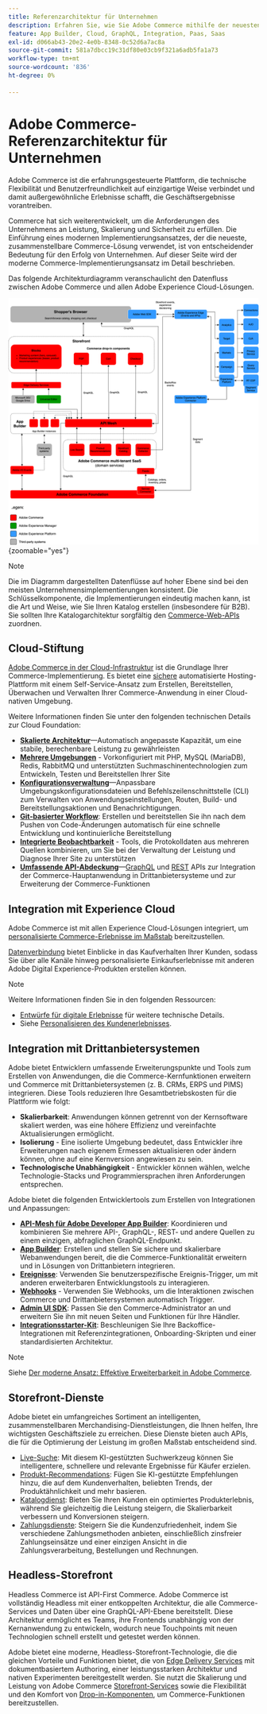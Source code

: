 ```yaml
---
title: Referenzarchitektur für Unternehmen
description: Erfahren Sie, wie Sie Adobe Commerce mithilfe der neuesten, zusammenstellbaren Commerce-Technologie von Adobe implementieren.
feature: App Builder, Cloud, GraphQL, Integration, Paas, Saas
exl-id: d066ab43-20e2-4e0b-8348-0c52d6a7ac8a
source-git-commit: 581a7dbcc19c31df80e03cb9f321a6adb5fa1a73
workflow-type: tm+mt
source-wordcount: '836'
ht-degree: 0%

---
```


# Adobe Commerce-Referenzarchitektur für Unternehmen

Adobe Commerce ist die erfahrungsgesteuerte Plattform, die technische Flexibilität und Benutzerfreundlichkeit auf einzigartige Weise verbindet und damit außergewöhnliche Erlebnisse schafft, die Geschäftsergebnisse vorantreiben.

Commerce hat sich weiterentwickelt, um die Anforderungen des Unternehmens an Leistung, Skalierung und Sicherheit zu erfüllen. Die Einführung eines modernen Implementierungsansatzes, der die neueste, zusammenstellbare Commerce-Lösung verwendet, ist von entscheidender Bedeutung für den Erfolg von Unternehmen. Auf dieser Seite wird der moderne Commerce-Implementierungsansatz im Detail beschrieben.

Das folgende Architekturdiagramm veranschaulicht den Datenfluss zwischen Adobe Commerce und allen Adobe Experience Cloud-Lösungen.

![Architekturdiagramm, das zeigt, wie Adobe Commerce eine Verbindung zu Experience Cloud-Lösungen herstellt](../../assets/playbooks/commerce-architecture-v3.svg){zoomable="yes"}

>[!NOTE]
>
>Die im Diagramm dargestellten Datenflüsse auf hoher Ebene sind bei den meisten Unternehmensimplementierungen konsistent. Die Schlüsselkomponente, die Implementierungen eindeutig machen kann, ist die Art und Weise, wie Sie Ihren Katalog erstellen (insbesondere für B2B). Sie sollten Ihre Katalogarchitektur sorgfältig den [Commerce-Web-APIs](https://developer.adobe.com/commerce/webapi/get-started/) zuordnen.

## Cloud-Stiftung

[Adobe Commerce in der Cloud-Infrastruktur](https://experienceleague.adobe.com/en/docs/commerce-cloud-service/user-guide/overview) ist die Grundlage Ihrer Commerce-Implementierung. Es bietet eine [sichere](../../security-and-compliance/shared-responsibility.md) automatisierte Hosting-Plattform mit einem Self-Service-Ansatz zum Erstellen, Bereitstellen, Überwachen und Verwalten Ihrer Commerce-Anwendung in einer Cloud-nativen Umgebung.

Weitere Informationen finden Sie unter den folgenden technischen Details zur Cloud Foundation:

- [**Skalierte Architektur**](https://experienceleague.adobe.com/en/docs/commerce-cloud-service/user-guide/architecture/scaled-architecture)—Automatisch angepasste Kapazität, um eine stabile, berechenbare Leistung zu gewährleisten
- [**Mehrere Umgebungen**](https://experienceleague.adobe.com/en/docs/commerce-cloud-service/user-guide/architecture/pro-architecture) - Vorkonfiguriert mit PHP, MySQL (MariaDB), Redis, RabbitMQ und unterstützten Suchmaschinentechnologien zum Entwickeln, Testen und Bereitstellen Ihrer Site
- [**Konfigurationsverwaltung**](https://experienceleague.adobe.com/en/docs/commerce-cloud-service/user-guide/configure/overview)—Anpassbare Umgebungskonfigurationsdateien und Befehlszeilenschnittstelle (CLI) zum Verwalten von Anwendungseinstellungen, Routen, Build- und Bereitstellungsaktionen und Benachrichtigungen.
- [**Git-basierter Workflow**](https://experienceleague.adobe.com/en/docs/commerce-cloud-service/user-guide/architecture/pro-develop-deploy-workflow): Erstellen und bereitstellen Sie ihn nach dem Pushen von Code-Änderungen automatisch für eine schnelle Entwicklung und kontinuierliche Bereitstellung
- [**Integrierte Beobachtbarkeit**](https://experienceleague.adobe.com/en/docs/commerce-cloud-service/user-guide/monitor/performance) - Tools, die Protokolldaten aus mehreren Quellen kombinieren, um Sie bei der Verwaltung der Leistung und Diagnose Ihrer Site zu unterstützen
- [**Umfassende API-Abdeckung**](https://developer.adobe.com/commerce/webapi/get-started/)—[GraphQL](https://developer.adobe.com/commerce/webapi/graphql/) und [REST](https://developer.adobe.com/commerce/webapi/rest) APIs zur Integration der Commerce-Hauptanwendung in Drittanbietersysteme und zur Erweiterung der Commerce-Funktionen

## Integration mit Experience Cloud

Adobe Commerce ist mit allen Experience Cloud-Lösungen integriert, um [personalisierte Commerce-Erlebnisse im Maßstab](https://experienceleague.adobe.com/en/docs/commerce-admin/customers/customers-menu/personalize-scale#customers-menu) bereitzustellen.

[Datenverbindung](https://experienceleague.adobe.com/en/docs/commerce-merchant-services/data-connection/overview) bietet Einblicke in das Kaufverhalten Ihrer Kunden, sodass Sie über alle Kanäle hinweg personalisierte Einkaufserlebnisse mit anderen Adobe Digital Experience-Produkten erstellen können.

>[!NOTE]
>
>Weitere Informationen finden Sie in den folgenden Ressourcen:
>
>- [Entwürfe für digitale Erlebnisse](https://experienceleague.adobe.com/en/docs/blueprints-learn/architecture/overview) für weitere technische Details.
>- Siehe [Personalisieren des Kundenerlebnisses](https://experienceleague.adobe.com/en/docs/events/the-skill-exchange-recordings/commerce/aug2024/personalization).


## Integration mit Drittanbietersystemen

Adobe bietet Entwicklern umfassende Erweiterungspunkte und Tools zum Erstellen von Anwendungen, die die Commerce-Kernfunktionen erweitern und Commerce mit Drittanbietersystemen (z. B. CRMs, ERPS und PIMS) integrieren. Diese Tools reduzieren Ihre Gesamtbetriebskosten für die Plattform wie folgt:

- **Skalierbarkeit**: Anwendungen können getrennt von der Kernsoftware skaliert werden, was eine höhere Effizienz und vereinfachte Aktualisierungen ermöglicht.
- **Isolierung** - Eine isolierte Umgebung bedeutet, dass Entwickler ihre Erweiterungen nach eigenem Ermessen aktualisieren oder ändern können, ohne auf eine Kernversion angewiesen zu sein.
- **Technologische Unabhängigkeit** - Entwickler können wählen, welche Technologie-Stacks und Programmiersprachen ihren Anforderungen entsprechen.

Adobe bietet die folgenden Entwicklertools zum Erstellen von Integrationen und Anpassungen:

- [**API-Mesh für Adobe Developer App Builder**](https://developer.adobe.com/graphql-mesh-gateway/): Koordinieren und kombinieren Sie mehrere API-, GraphQL-, REST- und andere Quellen zu einem einzigen, abfraglichen GraphQL-Endpunkt.
- [**App Builder**](https://developer.adobe.com/app-builder/docs/overview/): Erstellen und stellen Sie sichere und skalierbare Webanwendungen bereit, die die Commerce-Funktionalität erweitern und in Lösungen von Drittanbietern integrieren.
- [**Ereignisse**](https://developer.adobe.com/commerce/extensibility/events/): Verwenden Sie benutzerspezifische Ereignis-Trigger, um mit anderen erweiterbaren Entwicklungstools zu interagieren.
- [**Webhooks**](https://developer.adobe.com/commerce/extensibility/webhooks/) - Verwenden Sie Webhooks, um die Interaktionen zwischen Commerce und Drittanbietersystemen automatisch Trigger.
- [**Admin UI SDK**](https://developer.adobe.com/commerce/extensibility/admin-ui-sdk/): Passen Sie den Commerce-Administrator an und erweitern Sie ihn mit neuen Seiten und Funktionen für Ihre Händler.
- [**Integrationsstarter-Kit**](https://developer.adobe.com/commerce/extensibility/starter-kit/): Beschleunigen Sie Ihre Backoffice-Integrationen mit Referenzintegrationen, Onboarding-Skripten und einer standardisierten Architektur.

>[!NOTE]
>
>Siehe [Der moderne Ansatz: Effektive Erweiterbarkeit in Adobe Commerce](https://experienceleague.adobe.com/en/docs/events/the-skill-exchange-recordings/commerce/aug2024/extensibility).

## Storefront-Dienste

Adobe bietet ein umfangreiches Sortiment an intelligenten, zusammenstellbaren Merchandising-Dienstleistungen, die Ihnen helfen, Ihre wichtigsten Geschäftsziele zu erreichen. Diese Dienste bieten auch APIs, die für die Optimierung der Leistung im großen Maßstab entscheidend sind.

- [Live-Suche](https://experienceleague.adobe.com/en/docs/commerce-merchant-services/live-search/overview): Mit diesem KI-gestützten Suchwerkzeug können Sie intelligentere, schnellere und relevante Ergebnisse für Käufer erzielen.
- [Produkt-Recommendations](https://experienceleague.adobe.com/en/docs/commerce-merchant-services/product-recommendations/overview): Fügen Sie KI-gestützte Empfehlungen hinzu, die auf dem Kundenverhalten, beliebten Trends, der Produktähnlichkeit und mehr basieren.
- [Katalogdienst](https://experienceleague.adobe.com/en/docs/commerce-merchant-services/catalog-service/guide-overview): Bieten Sie Ihren Kunden ein optimiertes Produkterlebnis, während Sie gleichzeitig die Leistung steigern, die Skalierbarkeit verbessern und Konversionen steigern.
- [Zahlungsdienste](https://experienceleague.adobe.com/en/docs/commerce-merchant-services/payment-services/guide-overview): Steigern Sie die Kundenzufriedenheit, indem Sie verschiedene Zahlungsmethoden anbieten, einschließlich zinsfreier Zahlungseinsätze und einer einzigen Ansicht in die Zahlungsverarbeitung, Bestellungen und Rechnungen.

## Headless-Storefront

Headless Commerce ist API-First Commerce. Adobe Commerce ist vollständig Headless mit einer entkoppelten Architektur, die alle Commerce-Services und Daten über eine GraphQL-API-Ebene bereitstellt. Diese Architektur ermöglicht es Teams, ihre Frontends unabhängig von der Kernanwendung zu entwickeln, wodurch neue Touchpoints mit neuen Technologien schnell erstellt und getestet werden können.

Adobe bietet eine moderne, Headless-Storefront-Technologie, die die gleichen Vorteile und Funktionen bietet, die von [Edge Delivery Services](https://www.aem.live/home) mit dokumentbasiertem Authoring, einer leistungsstarken Architektur und nativen Experimenten bereitgestellt werden. Sie nutzt die Skalierung und Leistung von Adobe Commerce [Storefront-Services](#storefront-services) sowie die Flexibilität und den Komfort von [Drop-in-Komponenten](https://experienceleague.adobe.com/developer/commerce/storefront/), um Commerce-Funktionen bereitzustellen.


